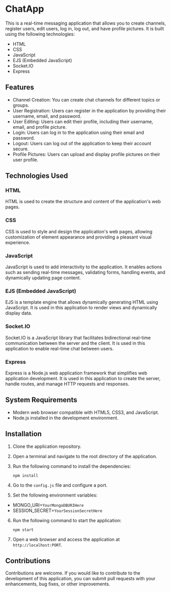 # ChatApp

This is a real-time messaging application that allows you to create channels, register users, edit users, log in, log out, and have profile pictures. It is built using the following technologies:

- HTML
- CSS
- JavaScript
- EJS (Embedded JavaScript)
- Socket.IO
- Express

## Features

- Channel Creation: You can create chat channels for different topics or groups.
- User Registration: Users can register in the application by providing their username, email, and password.
- User Editing: Users can edit their profile, including their username, email, and profile picture.
- Login: Users can log in to the application using their email and password.
- Logout: Users can log out of the application to keep their account secure.
- Profile Pictures: Users can upload and display profile pictures on their user profile.

## Technologies Used

### HTML
HTML is used to create the structure and content of the application's web pages.

### CSS
CSS is used to style and design the application's web pages, allowing customization of element appearance and providing a pleasant visual experience.

### JavaScript
JavaScript is used to add interactivity to the application. It enables actions such as sending real-time messages, validating forms, handling events, and dynamically updating page content.

### EJS (Embedded JavaScript)
EJS is a template engine that allows dynamically generating HTML using JavaScript. It is used in this application to render views and dynamically display data.

### Socket.IO
Socket.IO is a JavaScript library that facilitates bidirectional real-time communication between the server and the client. It is used in this application to enable real-time chat between users.

### Express
Express is a Node.js web application framework that simplifies web application development. It is used in this application to create the server, handle routes, and manage HTTP requests and responses.

## System Requirements

- Modern web browser compatible with HTML5, CSS3, and JavaScript.
- Node.js installed in the development environment.

## Installation

1. Clone the application repository.
2. Open a terminal and navigate to the root directory of the application.
3. Run the following command to install the dependencies:

   ```
   npm install
   ```

4. Go to the `config.js` file and configure a port.

5. Set the following environment variables:
- MONGO_URI=`YourMongoDBURIHere`
- SESSION_SECRET=`YourSessionSecretHere`

6. Run the following command to start the application:

   ```
   npm start
   ```

7. Open a web browser and access the application at `http://localhost:PORT`.

## Contributions

Contributions are welcome. If you would like to contribute to the development of this application, you can submit pull requests with your enhancements, bug fixes, or other improvements.